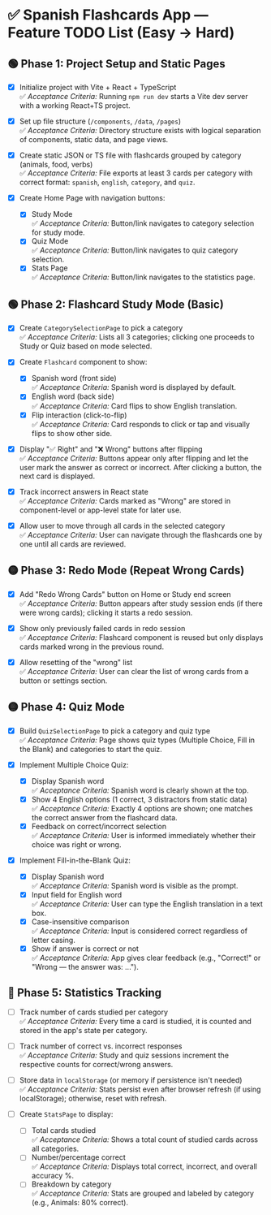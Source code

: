# ✅ Spanish Flashcards App — Feature TODO List (Easy → Hard)

## 🟢 Phase 1: Project Setup and Static Pages

- [x] Initialize project with Vite + React + TypeScript  
  ✅ *Acceptance Criteria:* Running `npm run dev` starts a Vite dev server with a working React+TS project.

- [x] Set up file structure (`/components`, `/data`, `/pages`)  
  ✅ *Acceptance Criteria:* Directory structure exists with logical separation of components, static data, and page views.

- [x] Create static JSON or TS file with flashcards grouped by category (animals, food, verbs)  
  ✅ *Acceptance Criteria:* File exports at least 3 cards per category with correct format: `spanish`, `english`, `category`, and `quiz`.

- [x] Create Home Page with navigation buttons:
  - [x] Study Mode  
    ✅ *Acceptance Criteria:* Button/link navigates to category selection for study mode.
  - [x] Quiz Mode  
    ✅ *Acceptance Criteria:* Button/link navigates to quiz category selection.
  - [x] Stats Page  
    ✅ *Acceptance Criteria:* Button/link navigates to the statistics page.

## 🟢 Phase 2: Flashcard Study Mode (Basic)

- [x] Create `CategorySelectionPage` to pick a category  
  ✅ *Acceptance Criteria:* Lists all 3 categories; clicking one proceeds to Study or Quiz based on mode selected.

- [x] Create `Flashcard` component to show:
  - [x] Spanish word (front side)  
    ✅ *Acceptance Criteria:* Spanish word is displayed by default.
  - [x] English word (back side)  
    ✅ *Acceptance Criteria:* Card flips to show English translation.
  - [x] Flip interaction (click-to-flip)  
    ✅ *Acceptance Criteria:* Card responds to click or tap and visually flips to show other side.

- [x] Display "✅ Right" and "❌ Wrong" buttons after flipping  
  ✅ *Acceptance Criteria:* Buttons appear only after flipping and let the user mark the answer as correct or incorrect. After clicking a button, the next card is displayed.

- [x] Track incorrect answers in React state  
  ✅ *Acceptance Criteria:* Cards marked as "Wrong" are stored in component-level or app-level state for later use.

- [x] Allow user to move through all cards in the selected category  
  ✅ *Acceptance Criteria:* User can navigate through the flashcards one by one until all cards are reviewed.

## 🟡 Phase 3: Redo Mode (Repeat Wrong Cards)

- [x] Add "Redo Wrong Cards" button on Home or Study end screen  
  ✅ *Acceptance Criteria:* Button appears after study session ends (if there were wrong cards); clicking it starts a redo session.

- [x] Show only previously failed cards in redo session  
  ✅ *Acceptance Criteria:* Flashcard component is reused but only displays cards marked wrong in the previous round.

- [x] Allow resetting of the "wrong" list  
  ✅ *Acceptance Criteria:* User can clear the list of wrong cards from a button or settings section.

## 🟡 Phase 4: Quiz Mode

- [x] Build `QuizSelectionPage` to pick a category and quiz type  
  ✅ *Acceptance Criteria:* Page shows quiz types (Multiple Choice, Fill in the Blank) and categories to start the quiz.

- [x] Implement Multiple Choice Quiz:
  - [x] Display Spanish word  
    ✅ *Acceptance Criteria:* Spanish word is clearly shown at the top.
  - [x] Show 4 English options (1 correct, 3 distractors from static data)  
    ✅ *Acceptance Criteria:* Exactly 4 options are shown; one matches the correct answer from the flashcard data.
  - [x] Feedback on correct/incorrect selection  
    ✅ *Acceptance Criteria:* User is informed immediately whether their choice was right or wrong.

- [x] Implement Fill-in-the-Blank Quiz:
  - [x] Display Spanish word  
    ✅ *Acceptance Criteria:* Spanish word is visible as the prompt.
  - [x] Input field for English word  
    ✅ *Acceptance Criteria:* User can type the English translation in a text box.
  - [x] Case-insensitive comparison  
    ✅ *Acceptance Criteria:* Input is considered correct regardless of letter casing.
  - [x] Show if answer is correct or not  
    ✅ *Acceptance Criteria:* App gives clear feedback (e.g., "Correct!" or "Wrong — the answer was: ...").

## 🔴 Phase 5: Statistics Tracking

- [ ] Track number of cards studied per category  
  ✅ *Acceptance Criteria:* Every time a card is studied, it is counted and stored in the app's state per category.

- [ ] Track number of correct vs. incorrect responses  
  ✅ *Acceptance Criteria:* Study and quiz sessions increment the respective counts for correct/wrong answers.

- [ ] Store data in `localStorage` (or memory if persistence isn't needed)  
  ✅ *Acceptance Criteria:* Stats persist even after browser refresh (if using localStorage); otherwise, reset with refresh.

- [ ] Create `StatsPage` to display:
  - [ ] Total cards studied  
    ✅ *Acceptance Criteria:* Shows a total count of studied cards across all categories.
  - [ ] Number/percentage correct  
    ✅ *Acceptance Criteria:* Displays total correct, incorrect, and overall accuracy %.
  - [ ] Breakdown by category  
    ✅ *Acceptance Criteria:* Stats are grouped and labeled by category (e.g., Animals: 80% correct).
